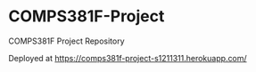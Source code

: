 # COMPS381F-Project
 COMPS381F Project Repository

Deployed at https://comps381f-project-s1211311.herokuapp.com/

